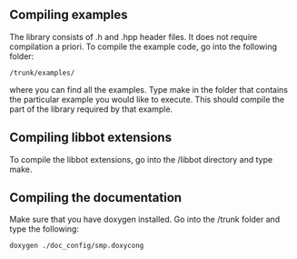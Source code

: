 Compiling examples
------------------

The library consists of .h and .hpp header files.  It does not require
compilation a priori. To compile the example code, go into the following folder:

    /trunk/examples/

where you can find all the examples. Type make in the folder that contains the
particular example you would like to execute. This should compile the part of
the library required by that example.


Compiling libbot extensions
---------------------------

To compile the libbot extensions, go into the /libbot directory and type make.


Compiling the documentation
---------------------------

Make sure that you have doxygen installed. Go into the /trunk folder and type
the following:

    doxygen ./doc_config/smp.doxycong
